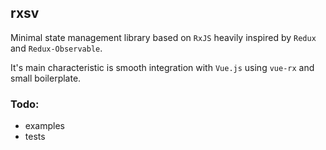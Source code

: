 ## rxsv

Minimal state management library based on `RxJS` heavily inspired by `Redux` and `Redux-Observable`.

It's main characteristic is smooth integration with `Vue.js` using `vue-rx` and small boilerplate.

### Todo:

-   examples
-   tests
